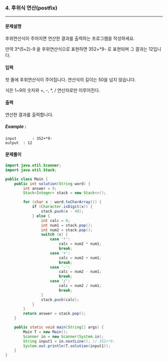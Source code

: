### 4. 후위식 연산(postfix)

---

#### 문제설명

후위연산식이 주어지면 연산한 결과를 출력하는 프로그램을 작성하세요.

만약 3*(5+2)-9 을 후위연산식으로 표현하면 352+*9- 로 표현되며 그 결과는 12입니다.

#### 입력

첫 줄에 후위연산식이 주어집니다. 연산식의 길이는 50을 넘지 않습니다.

식은 1~9의 숫자와 +, -, *, / 연산자로만 이루어진다.

#### 출력

연산한 결과를 출력합니다.

##### Example :

```
input		: 352+*9-
output	: 12
```

#### 문제풀이

```java
import java.util.Scanner;
import java.util.Stack;

public class Main {
    public int solution(String word) {
        int answer = 0;
        Stack<Integer> stack = new Stack<>();

        for (char x : word.toCharArray()) {
            if (Character.isDigit(x)) {
                stack.push(x - 48);
            } else {
                int calc = 0;
                int num1 = stack.pop();
                int num2 = stack.pop();
                switch (x) {
                    case '*':
                        calc = num2 * num1;
                        break;
                    case '+':
                        calc = num2 + num1;
                        break;
                    case '-':
                        calc = num2 - num1;
                        break;
                    case '/':
                        calc = num2 / num1;
                        break;
                }
                stack.push(calc);
            }
        }
        return answer = stack.pop();
    }

    public static void main(String[] args) {
        Main T = new Main();
        Scanner in = new Scanner(System.in);
        String input1 = in.nextLine(); // 352+*9-
        System.out.println(T.solution(input1));
    }
}

```

